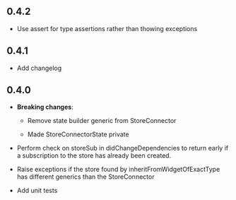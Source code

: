 ## 0.4.2

* Use assert for type assertions rather than thowing exceptions

## 0.4.1

* Add changelog

## 0.4.0

* **Breaking changes**:

  * Remove state builder generic from StoreConnector

  * Made StoreConnectorState private

* Perform check on storeSub in didChangeDependencies to return early if a subscription to the store has already been created.

* Raise exceptions if the store found by inheritFromWidgetOfExactType has different generics than the StoreConnector

* Add unit tests
